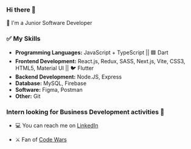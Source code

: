 ### Hi there 👋

🌱 I'm a Junior Software Developer

### ✅ My Skills

- **Programming Languages:** JavaScript + TypeScript  || 🟦 Dart
- **Frontend Development:** React.js, Redux, SASS, Next.js, Vite, CSS3, HTML5, Material UI  ||  🐦 Flutter
- **Backend Development:** Node.JS, Express
- **Database:** MySQL, Firebase
- **Software:** Figma, Postman
- **Other:** Git

### Intern looking for Business Development activities :briefcase:
- :computer: You can reach me on [LinkedIn](https://www.linkedin.com/in/valeriya-kurilko/)


- ⚔️ Fan of [Code Wars](https://www.codewars.com/users/kurylko)


<!--
**kurylko/kurylko** is a ✨ _special_ ✨ repository because its `README.md` (this file) appears on your GitHub profile.

Here are some ideas to get you started:

- 🔭 I’m currently working on ...
- 🌱 I’m currently learning ...
- 👯 I’m looking to collaborate on ...
- 🤔 I’m looking for help with ...
- 💬 Ask me about ...

:computer: My page on on [LinkedIn](https://www.linkedin.com/in/valeriya-kurilko/)

- 📫 How to reach me: ...
- 😄 Pronouns: ...
- ⚡ Fun fact: ...
-->
